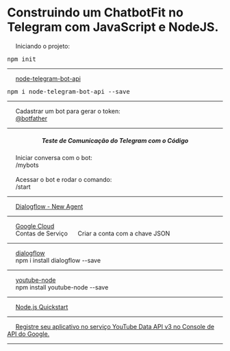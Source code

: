 <h1 align="lef">Construindo um ChatbotFit no Telegram com JavaScript e NodeJS.</h1>

<p align="left">
    &nbsp;&nbsp;&nbsp;&nbsp;&nbsp;Iniciando o projeto:
</p>

<pre>npm init</pre>

<hr />

<p align="left">
    &nbsp;&nbsp;&nbsp;&nbsp;&nbsp;<a href="https://www.npmjs.com/package/node-telegram-bot-api">node-telegram-bot-api</a>
</P>

<pre>npm i node-telegram-bot-api --save</pre>

<hr />

<p align="left">
    &nbsp;&nbsp;&nbsp;&nbsp;&nbsp;Cadastrar um bot para gerar o token: <br />
    &nbsp;&nbsp;&nbsp;&nbsp;&nbsp;<a href="https://telegram.me/botfather">@botfather</a>
</p>

<hr />

<h5 align="center">Teste de Comunicação do Telegram com o Código</h5>

<p align="left">
    &nbsp;&nbsp;&nbsp;&nbsp;&nbsp;Iniciar conversa com o bot: <br />
    &nbsp;&nbsp;&nbsp;&nbsp;&nbsp;/mybots 
    <br /> <br />
    &nbsp;&nbsp;&nbsp;&nbsp;&nbsp;Acessar o bot e rodar o comando: <br />
    &nbsp;&nbsp;&nbsp;&nbsp;&nbsp;/start
</p>

<hr />

<p align="left">
    &nbsp;&nbsp;&nbsp;&nbsp;&nbsp;<a href="https://dialogflow.cloud.google.com/#/newAgent">Dialogflow - New Agent</a>
</p>

<hr />

<p align="left">
    &nbsp;&nbsp;&nbsp;&nbsp;&nbsp;<a href="https://console.cloud.google.com/">Google Cloud</a> <br />
    &nbsp;&nbsp;&nbsp;&nbsp;&nbsp;Contas de Serviço
    &nbsp;&nbsp;&nbsp;&nbsp;&nbsp;Criar a conta com a chave JSON
</p>

<hr />

<p align="left">
    &nbsp;&nbsp;&nbsp;&nbsp;&nbsp;<a href="https://www.npmjs.com/package/dialogflow">dialogflow</a> <br />
    &nbsp;&nbsp;&nbsp;&nbsp;&nbsp;npm i install dialogflow --save
</p>

<hr />

<p align="left">
    &nbsp;&nbsp;&nbsp;&nbsp;&nbsp;<a href="https://www.npmjs.com/package/youtube-node">youtube-node</a> <br />
    &nbsp;&nbsp;&nbsp;&nbsp;&nbsp;npm install youtube-node --save
</p>

<hr />

<p align="left">
    &nbsp;&nbsp;&nbsp;&nbsp;&nbsp;<a href="https://developers.google.com/youtube/v3/quickstart/nodejs">Node.js Quickstart</a>
</p>

<hr />

<p align="left">
    &nbsp;&nbsp;&nbsp;&nbsp;&nbsp;<a href="https://console.developers.google.com/flows/enableapi?apiid=youtube&pli=1">Registre seu aplicativo no serviço YouTube Data API v3 no Console de API do Google.</a>
</p>

<hr />